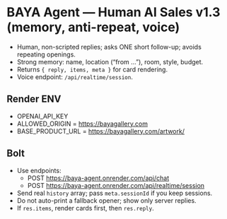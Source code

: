 # BAYA Agent — Human AI Sales v1.3 (memory, anti-repeat, voice)
- Human, non-scripted replies; asks ONE short follow-up; avoids repeating openings.
- Strong memory: name, location (“from …”), room, style, budget.
- Returns `{ reply, items, meta }` for card rendering.
- Voice endpoint: `/api/realtime/session`.

## Render ENV
- OPENAI_API_KEY
- ALLOWED_ORIGIN = https://bayagallery.com
- BASE_PRODUCT_URL = https://bayagallery.com/artwork/

## Bolt
- Use endpoints:
  - POST https://baya-agent.onrender.com/api/chat
  - POST https://baya-agent.onrender.com/api/realtime/session
- Send real `history` array; pass `meta.sessionId` if you keep sessions.
- Do not auto-print a fallback opener; show only server replies.
- If `res.items`, render cards first, then `res.reply`.

